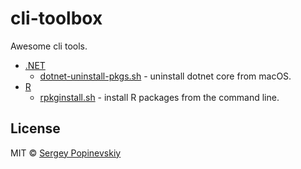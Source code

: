 cli-toolbox
===========

Awesome cli tools.

- [.NET](#dotnet)
  - [dotnet-uninstall-pkgs.sh](dotnet/dotnet-uninstall-pkgs.sh) - uninstall dotnet core from macOS.
- [R](#R)
  - [rpkginstall.sh](R/rpkginstall.sh) - install R packages from the command line.

License
-------
MIT © [Sergey Popinevskiy](https://github.com/gurza)

